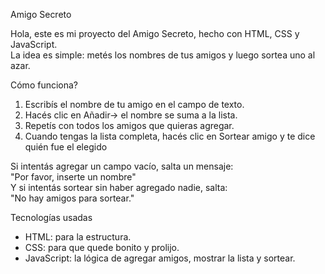 Amigo Secreto 

Hola, este es mi proyecto del Amigo Secreto, hecho con HTML, CSS y JavaScript.  
La idea es simple: metés los nombres de tus amigos y luego sortea uno al azar.

Cómo funciona?

1. Escribís el nombre de tu amigo en el campo de texto.  
2. Hacés clic en Añadir→ el nombre se suma a la lista.  
3. Repetís con todos los amigos que quieras agregar.  
4. Cuando tengas la lista completa, hacés clic en Sortear amigo y te dice quién fue el elegido 

Si intentás agregar un campo vacío, salta un mensaje:  
"Por favor, inserte un nombre"  
Y si intentás sortear sin haber agregado nadie, salta:  
"No hay amigos para sortear."

Tecnologías usadas

- HTML: para la estructura.  
- CSS: para que quede bonito y prolijo.  
- JavaScript: la lógica de agregar amigos, mostrar la lista y sortear.  
